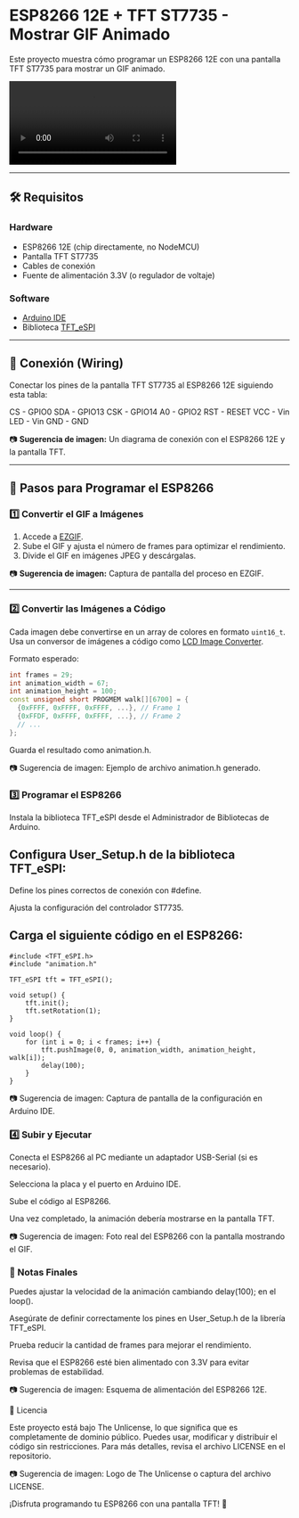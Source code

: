 # ESP8266 12E + TFT ST7735 - Mostrar GIF Animado

Este proyecto muestra cómo programar un ESP8266 12E con una pantalla TFT ST7735 para mostrar un GIF animado.

![alt text](/IMG_9105.mov)

---

## 🛠 Requisitos

### Hardware

- ESP8266 12E (chip directamente, no NodeMCU)
- Pantalla TFT ST7735
- Cables de conexión
- Fuente de alimentación 3.3V (o regulador de voltaje)

### Software

- [Arduino IDE](https://www.arduino.cc/en/software)
- Biblioteca [TFT_eSPI](https://github.com/Bodmer/TFT_eSPI)

---

## 🔌 Conexión (Wiring)

Conectar los pines de la pantalla TFT ST7735 al ESP8266 12E siguiendo esta tabla:

CS  - GPIO0
SDA - GPIO13
CSK - GPIO14
A0  - GPIO2
RST - RESET
VCC - Vin
LED - Vin
GND - GND


📷 **Sugerencia de imagen:** Un diagrama de conexión con el ESP8266 12E y la pantalla TFT.

---

## 🚀 Pasos para Programar el ESP8266

### 1️⃣ Convertir el GIF a Imágenes

1. Accede a [EZGIF](https://ezgif.com/split).
2. Sube el GIF y ajusta el número de frames para optimizar el rendimiento.
3. Divide el GIF en imágenes JPEG y descárgalas.

📷 **Sugerencia de imagen:** Captura de pantalla del proceso en EZGIF.

---

### 2️⃣ Convertir las Imágenes a Código

Cada imagen debe convertirse en un array de colores en formato `uint16_t`. Usa un conversor de imágenes a código como [LCD Image Converter](https://www.riuson.com/lcd-image-converter/).

Formato esperado:

```cpp
int frames = 29;
int animation_width = 67;
int animation_height = 100;
const unsigned short PROGMEM walk[][6700] = {
  {0xFFFF, 0xFFFF, 0xFFFF, ...}, // Frame 1
  {0xFFDF, 0xFFFF, 0xFFFF, ...}, // Frame 2
  // ...
};
```
Guarda el resultado como animation.h.

📷 Sugerencia de imagen: Ejemplo de archivo animation.h generado.

### 3️⃣ Programar el ESP8266

Instala la biblioteca TFT_eSPI desde el Administrador de Bibliotecas de Arduino.

## Configura User_Setup.h de la biblioteca TFT_eSPI:

Define los pines correctos de conexión con #define.

Ajusta la configuración del controlador ST7735.

## Carga el siguiente código en el ESP8266:

```
#include <TFT_eSPI.h>
#include "animation.h"

TFT_eSPI tft = TFT_eSPI();

void setup() {
    tft.init();
    tft.setRotation(1);
}

void loop() {
    for (int i = 0; i < frames; i++) {
        tft.pushImage(0, 0, animation_width, animation_height, walk[i]);
        delay(100);
    }
}
```

📷 Sugerencia de imagen: Captura de pantalla de la configuración en Arduino IDE.

### 4️⃣ Subir y Ejecutar

Conecta el ESP8266 al PC mediante un adaptador USB-Serial (si es necesario).

Selecciona la placa y el puerto en Arduino IDE.

Sube el código al ESP8266.

Una vez completado, la animación debería mostrarse en la pantalla TFT.

📷 Sugerencia de imagen: Foto real del ESP8266 con la pantalla mostrando el GIF.

### 🎯 Notas Finales

Puedes ajustar la velocidad de la animación cambiando delay(100); en el loop().

Asegúrate de definir correctamente los pines en User_Setup.h de la librería TFT_eSPI.

Prueba reducir la cantidad de frames para mejorar el rendimiento.

Revisa que el ESP8266 esté bien alimentado con 3.3V para evitar problemas de estabilidad.

📷 Sugerencia de imagen: Esquema de alimentación del ESP8266 12E.

📜 Licencia

Este proyecto está bajo The Unlicense, lo que significa que es completamente de dominio público. Puedes usar, modificar y distribuir el código sin restricciones. Para más detalles, revisa el archivo LICENSE en el repositorio.

📷 Sugerencia de imagen: Logo de The Unlicense o captura del archivo LICENSE.

¡Disfruta programando tu ESP8266 con una pantalla TFT! 🚀


